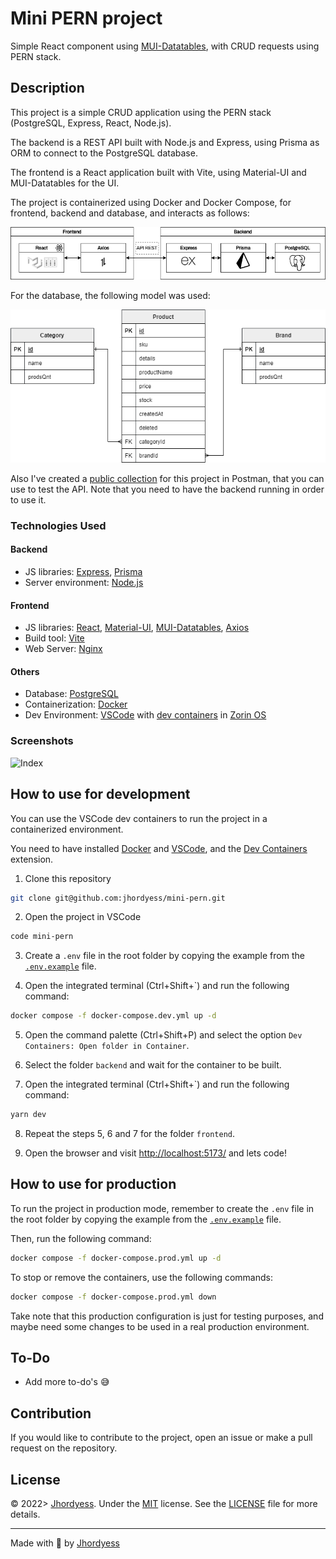# Mini PERN project

Simple React component using [MUI-Datatables](https://github.com/gregnb/mui-datatables), with CRUD requests using PERN stack.

## Description

This project is a simple CRUD application using the PERN stack (PostgreSQL, Express, React, Node.js).

The backend is a REST API built with Node.js and Express, using Prisma as ORM to connect to the PostgreSQL database.

The frontend is a React application built with Vite, using Material-UI and MUI-Datatables for the UI.

The project is containerized using Docker and Docker Compose, for frontend, backend and database, and interacts as follows:

![Interaction](./docs/interaction.drawio.png)

For the database, the following model was used:

![Logical model](./docs/logical_model.drawio.png)

Also I've created a [public collection](https://postman.com/jhordyess/workspace/mini-pern/documentation/20955361-cbb1019b-d7d1-4b8d-9b86-384d48f171fa) for this project in Postman, that you can use to test the API. Note that you need to have the backend running in order to use it.

### Technologies Used

#### Backend

- JS libraries: [Express](http://expressjs.com/), [Prisma](https://www.prisma.io/)
- Server environment: [Node.js](https://nodejs.org/en/)

#### Frontend

- JS libraries: [React](https://reactjs.org/), [Material-UI](https://mui.com/), [MUI-Datatables](https://github.com/gregnb/mui-datatables), [Axios](https://axios-http.com/)
- Build tool: [Vite](https://vitejs.dev/)
- Web Server: [Nginx](https://www.nginx.com/)

#### Others

- Database: [PostgreSQL](https://www.postgresql.org/)
- Containerization: [Docker](https://www.docker.com/)
- Dev Environment: [VSCode](https://code.visualstudio.com/) with [dev containers](https://code.visualstudio.com/docs/remote/containers) in [Zorin OS](https://zorinos.com/)

### Screenshots

![Index](https://res.cloudinary.com/jhordyess/image/upload/v1669164609/mini-pern/Screenshot.png)

## How to use for development

You can use the VSCode dev containers to run the project in a containerized environment.

You need to have installed [Docker](https://www.docker.com/) and [VSCode](https://code.visualstudio.com/), and the [Dev Containers](https://marketplace.visualstudio.com/items?itemName=ms-vscode-remote.remote-containers) extension.

1. Clone this repository

```bash
git clone git@github.com:jhordyess/mini-pern.git
```

2. Open the project in VSCode

```bash
code mini-pern
```

3. Create a `.env` file in the root folder by copying the example from the [`.env.example`](./.env.example) file.

4. Open the integrated terminal (Ctrl+Shift+`) and run the following command:

```bash
docker compose -f docker-compose.dev.yml up -d
```

5. Open the command palette (Ctrl+Shift+P) and select the option `Dev Containers: Open folder in Container`.

6. Select the folder `backend` and wait for the container to be built.

7. Open the integrated terminal (Ctrl+Shift+`) and run the following command:

```bash
yarn dev
```

8. Repeat the steps 5, 6 and 7 for the folder `frontend`.

9. Open the browser and visit <http://localhost:5173/> and lets code!

## How to use for production

To run the project in production mode, remember to create the `.env` file in the root folder by copying the example from the [`.env.example`](./.env.example) file.

Then, run the following command:

```bash
docker compose -f docker-compose.prod.yml up -d
```

To stop or remove the containers, use the following commands:

```bash
docker compose -f docker-compose.prod.yml down
```

Take note that this production configuration is just for testing purposes, and maybe need some changes to be used in a real production environment.

## To-Do

- Add more to-do's 😅

## Contribution

If you would like to contribute to the project, open an issue or make a pull request on the repository.

## License

© 2022> [Jhordyess](https://github.com/jhordyess). Under the [MIT](https://choosealicense.com/licenses/mit/) license. See the [LICENSE](./LICENSE) file for more details.

---

Made with 💪 by [Jhordyess](https://www.jhordyess.com/)
